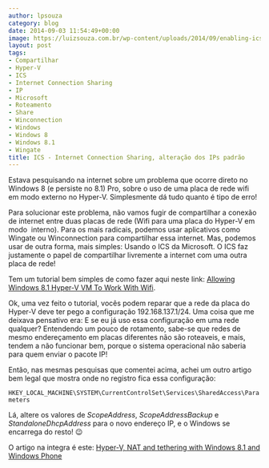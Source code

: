 ```yaml
---
author: lpsouza
category: blog
date: 2014-09-03 11:54:49+00:00
image: https://luizsouza.com.br/wp-content/uploads/2014/09/enabling-ics-windows-7.png
layout: post
tags:
- Compartilhar
- Hyper-V
- ICS
- Internet Connection Sharing
- IP
- Microsoft
- Roteamento
- Share
- Winconnection
- Windows
- Windows 8
- Windows 8.1
- Wingate
title: ICS - Internet Connection Sharing, alteração dos IPs padrão
---
```


Estava pesquisando na internet sobre um problema que ocorre direto no Windows 8 (e persiste no 8.1) Pro, sobre o uso de uma placa de rede wifi em modo externo no Hyper-V. Simplesmente dá tudo quanto é tipo de erro!

Para solucionar este problema, não vamos fugir de compartilhar a conexão de internet entre duas placas de rede (Wifi para uma placa do Hyper-V em modo  interno). Para os mais radicais, podemos usar aplicativos como Wingate ou Winconnection para compartilhar essa internet. Mas, podemos usar de outra forma, mais simples: Usando o ICS da Microsoft. O ICS faz justamente o papel de compartilhar livremente a internet com uma outra placa de rede!

Tem um tutorial bem simples de como fazer aqui neste link: [Allowing Windows 8.1 Hyper-V VM To Work With Wifi](https://www.packet6.com/allowing-windows-8-1-hyper-v-vm-to-work-with-wifi/).

Ok, uma vez feito o tutorial, vocês podem reparar que a rede da placa do Hyper-V deve ter pego a configuração 192.168.137.1/24. Uma coisa que me deixava pensativo era: E se eu já uso essa configuração em uma rede qualquer? Entendendo um pouco de rotamento, sabe-se que redes de mesmo endereçamento em placas diferentes não são roteaveis, e mais, tendem a não funcionar bem, porque o sistema operacional não saberia para quem enviar o pacote IP!

Então, nas mesmas pesquisas que comentei acima, achei um outro artigo bem legal que mostra onde no registro fica essa configuração:

`HKEY_LOCAL_MACHINE\SYSTEM\CurrentControlSet\Services\SharedAccess\Parameters`

Lá, altere os valores de _ScopeAddress_, _ScopeAddressBackup_ e _StandaloneDhcpAddress_ para o novo endereço IP, e o Windows se encarrega do resto! 😉

O artigo na integra é este: [Hyper-V, NAT and tethering with Windows 8.1 and Windows Phone](http://www.vikingweb.it/wordpress/?p=430)